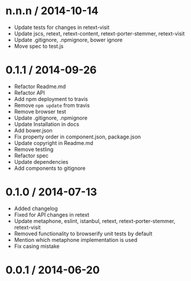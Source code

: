 
n.n.n / 2014-10-14
==================

 * Update tests for changes in retext-visit
 * Update jscs, retext, retext-content, retext-porter-stemmer, retext-visit
 * Update .gitignore, .npmignore, bower ignore
 * Move spec to test.js

0.1.1 / 2014-09-26
==================

 * Refactor Readme.md
 * Refactor API
 * Add npm deployment to travis
 * Remove `npm update` from travis
 * Remove browser test
 * Update .gitignore, .npmignore
 * Update Installation in docs
 * Add bower.json
 * Fix property order in component.json, package.json
 * Update copyright in Readme.md
 * Remove testling
 * Refactor spec
 * Update dependencies
 * Add components to gitignore

0.1.0 / 2014-07-13
==================

 * Added changelog
 * Fixed for API changes in retext
 * Update metaphone, eslint, istanbul, retext, retext-porter-stemmer, retext-visit
 * Removed functionality to browserify unit tests by default
 * Mention which metaphone implementation is used
 * Fix casing mistake

0.0.1 / 2014-06-20
==================
